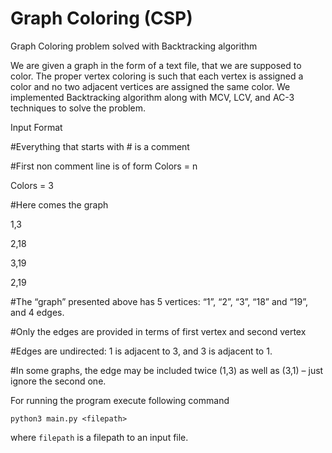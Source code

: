 # Graph Coloring (CSP)
Graph Coloring problem solved with Backtracking algorithm

We are given a graph in the form of a text file, that we are supposed to color.  The proper vertex coloring is such that each vertex is assigned a color and no two adjacent vertices are assigned the same color. We implemented Backtracking algorithm along with MCV, LCV, and AC-3 techniques to solve the problem. 

Input Format 

#Everything that starts with # is a comment 

#First non comment line is of form Colors = n  

Colors = 3

#Here comes the graph 

1,3 

2,18

3,19

2,19

#The “graph” presented above has 5 vertices: “1”, “2”, “3”, “18” and “19”, and 4 edges. 

#Only the edges are provided in terms of first vertex and second vertex 

#Edges are undirected: 1 is adjacent to 3, and 3 is adjacent to 1. 

#In some graphs, the edge may be included twice (1,3) as well as (3,1) – just ignore the second one.

For running the program execute following command

```python3 main.py <filepath>```

where ```filepath``` is a filepath to an input file.
